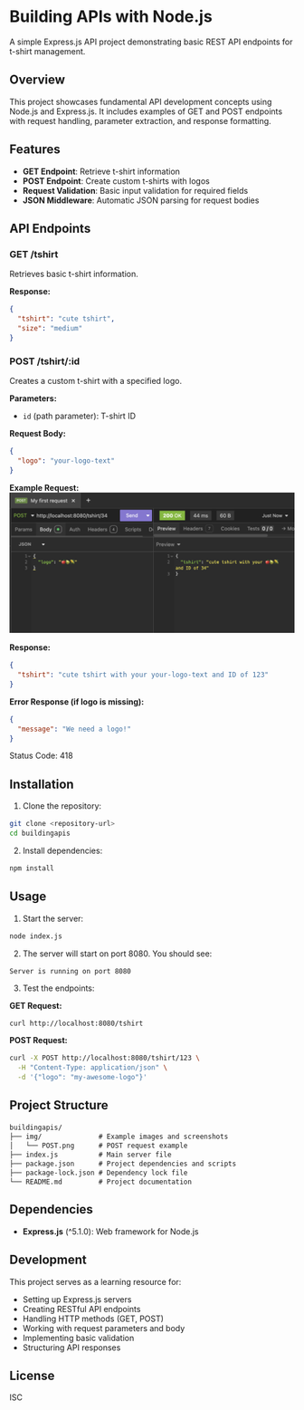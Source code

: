 # Building APIs with Node.js

A simple Express.js API project demonstrating basic REST API endpoints for t-shirt management.

## Overview

This project showcases fundamental API development concepts using Node.js and Express.js. It includes examples of GET and POST endpoints with request handling, parameter extraction, and response formatting.

## Features

- **GET Endpoint**: Retrieve t-shirt information
- **POST Endpoint**: Create custom t-shirts with logos
- **Request Validation**: Basic input validation for required fields
- **JSON Middleware**: Automatic JSON parsing for request bodies

## API Endpoints

### GET /tshirt
Retrieves basic t-shirt information.

**Response:**
```json
{
  "tshirt": "cute tshirt",
  "size": "medium"
}
```

### POST /tshirt/:id
Creates a custom t-shirt with a specified logo.

**Parameters:**
- `id` (path parameter): T-shirt ID

**Request Body:**
```json
{
  "logo": "your-logo-text"
}
```

**Example Request:**
![POST Request Example](img/POST.png)

**Response:**
```json
{
  "tshirt": "cute tshirt with your your-logo-text and ID of 123"
}
```

**Error Response (if logo is missing):**
```json
{
  "message": "We need a logo!"
}
```
Status Code: 418

## Installation

1. Clone the repository:
```bash
git clone <repository-url>
cd buildingapis
```

2. Install dependencies:
```bash
npm install
```

## Usage

1. Start the server:
```bash
node index.js
```

2. The server will start on port 8080. You should see:
```
Server is running on port 8080
```

3. Test the endpoints:

**GET Request:**
```bash
curl http://localhost:8080/tshirt
```

**POST Request:**
```bash
curl -X POST http://localhost:8080/tshirt/123 \
  -H "Content-Type: application/json" \
  -d '{"logo": "my-awesome-logo"}'
```

## Project Structure

```
buildingapis/
├── img/              # Example images and screenshots
│   └── POST.png      # POST request example
├── index.js          # Main server file
├── package.json      # Project dependencies and scripts
├── package-lock.json # Dependency lock file
└── README.md         # Project documentation
```

## Dependencies

- **Express.js** (^5.1.0): Web framework for Node.js

## Development

This project serves as a learning resource for:
- Setting up Express.js servers
- Creating RESTful API endpoints
- Handling HTTP methods (GET, POST)
- Working with request parameters and body
- Implementing basic validation
- Structuring API responses


## License

ISC
